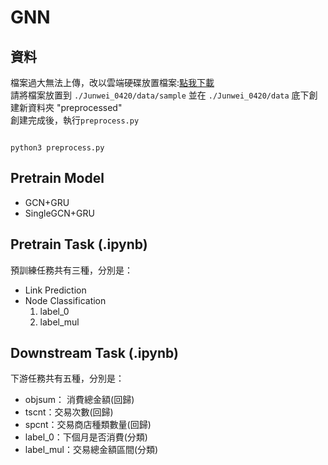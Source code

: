 # GNN


## 資料
檔案過大無法上傳，改以雲端硬碟放置檔案:[點我下載](https://drive.google.com/drive/folders/1RuglR5poPy7zi3AkXP-66fwLSBJOOnOt?usp=sharing)\
請將檔案放置到 `./Junwei_0420/data/sample`
並在 `./Junwei_0420/data` 底下創建新資料夾 "preprocessed" \
創建完成後，執行`preprocess.py`
```shell

python3 preprocess.py

```

## Pretrain Model
- GCN+GRU
- SingleGCN+GRU


## Pretrain Task (.ipynb)
預訓練任務共有三種，分別是：
- Link Prediction
- Node Classification
    1. label_0
    2. label_mul

## Downstream Task (.ipynb)
下游任務共有五種，分別是：
-  objsum： 消費總金額(回歸)
-  tscnt：交易次數(回歸)
-  spcnt：交易商店種類數量(回歸)
-  label_0：下個月是否消費(分類)
-  label_mul：交易總金額區間(分類)



